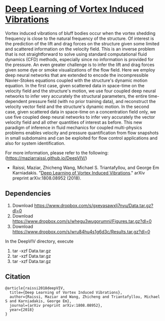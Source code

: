 # [Deep Learning of Vortex Induced Vibrations](https://maziarraissi.github.io/DeepVIV/)

Vortex induced vibrations of bluff bodies occur when the vortex shedding frequency is close to the natural frequency of the structure. Of interest is the prediction of the lift and drag forces on the structure given some limited and scattered information on the velocity field. This is an inverse problem that is not straightforward to solve using standard computational fluid dynamics (CFD) methods, especially since no information is provided for the pressure. An even greater challenge is to infer the lift and drag forces given some dye or smoke visualizations of the flow field. Here we employ deep neural networks that are extended to encode the incompressible Navier-Stokes equations coupled with the structure's dynamic motion equation. In the first case, given scattered data in space-time on the velocity field and the structure's motion, we use four coupled deep neural networks to infer very accurately the structural parameters, the entire time-dependent pressure field (with no prior training data), and reconstruct the velocity vector field and the structure's dynamic motion. In the second case, given scattered data in space-time on a concentration field only, we use five coupled deep neural networks to infer very accurately the vector velocity field and all other quantities of interest as before. This new paradigm of inference in fluid mechanics for coupled multi-physics problems enables velocity and pressure quantification from flow snapshots in small subdomains and can be exploited for flow control applications and also for system identification.

For more information, please refer to the following: (https://maziarraissi.github.io/DeepVIV/)

  - Raissi, Maziar, Zhicheng Wang, Michael S. Triantafyllou, and George Em Karniadakis. "[Deep Learning of Vortex Induced Vibrations](https://arxiv.org/abs/1808.08952)." arXiv preprint arXiv:1808.08952 (2018).

## Dependencies

  1. Download https://www.dropbox.com/s/gxeyasawxlj7nyu/Data.tar.gz?dl=0
  2. Download https://www.dropbox.com/s/whegu3wugorumnj/Figures.tar.gz?dl=0
  3. Download https://www.dropbox.com/s/wru84hu4s1g6d3c/Results.tar.gz?dl=0

In the DeepVIV directory, execute

  1. tar -xzf Data.tar.gz
  2. tar -xzf Data.tar.gz
  3. tar -xzf Data.tar.gz

## Citation

    @article{raissi2018deepVIV,
      title={Deep Learning of Vortex Induced Vibrations},
      author={Raissi, Maziar and Wang, Zhicheng and Triantafyllou, Michael S and Karniadakis, George Em},
      journal={arXiv preprint arXiv:1808.08952},
      year={2018}
    }
